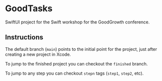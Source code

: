 # GoodTasks

SwiftUI project for the Swift workshop for the GoodGrowth conference.

## Instructions

The default branch (`main`) points to the initial point for the project, just
after creating a new project in Xcode.

To jump to the finished project you can checkout the `finished` branch.

To jump to any step you can checkout `stepn` tags (`step1`, `step2`, etc).
